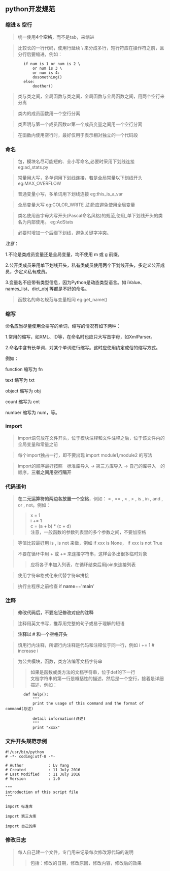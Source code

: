 ## python开发规范 ##



### 缩进 & 空行 ###

> 统一使用**4个空格**，而不是tab，来缩进  

> 比较长的一行代码，使用行延续 \ 来分成多行，短行符应在操作符之前，且分行后要缩进，例如：  

            if num is 1 or num is 2 \
                or num is 3 \
                or num is 4:
                dosomething()
            else:
                doother()

> 类与类之间，全局函数与类之间，全局函数与全局函数之间，用两个空行来分离  

> 类内的成员函数用一个空行分离  

> 类声明与第一个成员函数or第一个成员变量之间用一个空行分离  

> 在函数内使用空行时，最好仅用于表示相对独立的一个代码段  




### 命名 ###

> 包，模块名尽可能短的、全小写命名,必要时采用下划线连接  eg:ad_stats.py

> 常量用大写，多单词用下划线连接，若是全局常量以下划线开头   eg:MAX_OVERFLOW

> 普通变量小写，多单词用下划线连接  eg:this_is_a_var  

> 全局变量大写  eg:COLOR_WRITE  *注意*:应避免使用全局变量

> 类名使用首字母大写开头(Pascal命名风格)的规范,使用_单下划线开头的类名为内部使用。 eg:AdStats 

> 必要时增加一个后缀下划线，避免关键字冲突。 

*注意*：

1.不论是类成员变量还是全局变量，均不使用 m 或 g 前缀。

2.公开类成员采用单下划线开头，私有类成员使用两个下划线开头，多定义公开成员，少定义私有成员。

3.变量名不应带有类型信息，因为Python是动态类型语言。如 iValue、names_list、dict_obj 等都是不好的命名。 

> 函数名的命名规范与变量相同  eg:get_name()  


### 缩写 ###

命名应当尽量使用全拼写的单词，缩写的情况有如下两种：

1.常用的缩写，如XML、ID等，在命名时也应只大写首字母，如XmlParser。

2.命名中含有长单词，对某个单词进行缩写。这时应使用约定成俗的缩写方式。

例如：

function 缩写为 fn

text 缩写为 txt

object 缩写为 obj

count 缩写为 cnt

number 缩写为 num，等。 

### import ###

> import语句放在文件开头，位于模块注释和文件注释之后，位于该文件内的全局变量和常量之前  

> 每个import独占一行，即不要出现 import module1,module2 的写法  

> import的顺序最好按照　标准库导入 -> 第三方库导入 -> 自己的库导入　的顺序，**三者之间用空行隔开**  



### 代码语句 ###

> **在二元运算符的两边各放置一个空格**，例如： = , == , < , > , is , in , and , or , not。例如：  
>> x = 1  
>> i += 1  
>> c = (a + b) * (c + d)  
>> 注意，一般函数的参数列表里的多个参数之间，不要加空格  

> 等值比较最好用 is , is not 来做，例如 if xxx is None， if xxx is not True  

> 不要在循环中用 + 或 += 来连接字符串，这样会多出很多临时对象
>> 应将各子串加入列表，在循环结束后用join来连接列表  

> 使用字符串格式化来代替字符串拼接  

> 执行主程序之前检查 if __name__=='__main__'  



### 注释 ###

> **修改代码后，不要忘记修改对应的注释**  

> 注释用英文书写，推荐用完整的句子或易于理解的短语  

> **注释以 # 和一个空格开头**  

> 慎用行内注释，所谓行内注释是代码和注释位于同一行，例如  i += 1  # increase i  

> 为公共模块，函数，类方法编写文档字符串 
>> 如果是函数或类方法的文档字符串，位于def的下一行  
>> 文档字符串的第一行是概括性的描述，然后是一个空行，接着是详细描述，例如：  

            def help():
                """
                print the usage of this command and the format of command(总述)
                
                detail information(详述)
                """
                print "xxxx"


### 文件开头规范示例 ###

    #!/usr/bin/python
    # -*- coding:utf-8 -*-
    
    # Author           : Lv Yang
    # Created          : 11 July 2016
    # Last Modified    : 11 July 2016
    # Version          : 1.0
    
    """
    introduction of this script file
    """
    
    import 标准库
    
    import 第三方库
    
    import 自己的库




### 修改日志 ###

> 每人自己建一个文件，专门用来记录每次修改源代码的说明  
>> 包括：修改的日期，修改原因，修改内容，修改后的效果  
